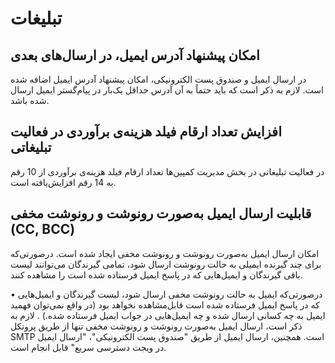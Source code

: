# تبلیغات


## امکان پیشنهاد آدرس ایمیل، در ارسال‌های بعدی

در ارسال ایمیل و صندوق پست الکترونیکی، امکان پیشنهاد آدرس ایمیل اضافه شده است. لازم به ذکر است که باید حتماً به آن آدرس حداقل یک‌بار در پیام‌گستر ایمیل ارسال شده باشد. 


## افزایش تعداد ارقام فیلد هزینه‌ی برآوردی در فعالیت تبلیغاتی 

در فعالیت تبلیغاتی در بخش مدیریت کمپین‌ها تعداد ارقام فیلد هزینه‌‌ی برآوردی از 10 رقم به 14 رقم افزایش‌یافته است.


## قابلیت ارسال ایمیل به‌صورت رونوشت و رونوشت مخفی (CC, BCC) 

امکان ارسال ایمیل به‌صورت رونوشت و رونوشت مخفی ایجاد شده است. درصورتی‌که برای چند گیرنده ایمیلی به حالت رونوشت ارسال شود، تمامی گیرندگان می‌توانند لیست باقی گیرندگان و ایمیل‌هایی که در پاسخ ایمیل فرستاده شده است را مشاهده کنند.

•    درصورتی‌که ایمیل به حالت رونوشت مخفی ارسال شود، لیست گیرندگان و ایمیل‌هایی که در پاسخ ایمیل فرستاده شده است قابل‌مشاهده نخواهد بود (در واقع نمی‌توان فهمید ایمیل به چه کسانی ارسال شده و چه ایمیل‌هایی در جواب ایمیل فرستاده شده.) . لازم به ذکر است، ارسال ایمیل به‌صورت رونوشت و رونوشت مخفی تنها از طریق پروتکل SMTP است. همچنین، ارسال ایمیل از طریق "صندوق پست الکترونیکی"، "ارسال ایمیل در ویجت دسترسی سریع" قابل انجام است.
